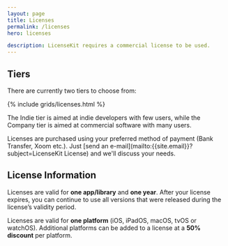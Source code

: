 ```yaml
---
layout: page
title: Licenses
permalink: /licenses
hero: licenses

description: LicenseKit requires a commercial license to be used.
---
```



## Tiers

There are currently two tiers to choose from:

{% include grids/licenses.html %}

The Indie tier is aimed at indie developers with few users, while the Company tier is aimed at commercial software with many users. 

Licenses are purchased using your preferred method of payment (Bank Transfer, Xoom etc.). Just [send an e-mail](mailto:{{site.email}}?subject=LicenseKit License) and we'll discuss your needs.


## License Information

Licenses are valid for **one app/library** and **one year**. After your license expires, you can continue to use all versions that were released during the license’s validity period.

Licenses are valid for **one platform** (iOS, iPadOS, macOS, tvOS or watchOS). Additional platforms can be added to a license at a **50% discount** per platform.